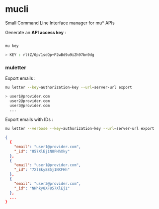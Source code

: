 # mucli

Small Command Line Interface manager for mu* APIs

Generate an **API access key** :
```bash

mu key

> KEY : rltZ/0p/1sdQp+P2wBd9u9iZh97bn9dg
```

### muletter

Export emails :
```bash
mu letter --key=authorization-key --url=server-url export

> user1@provider.com
  user2@provider.com
  user3@provider.com
  ...
```

Export emails with IDs :
```bash
mu letter --verbose --key=authorization-key --url=server-url export
```
```json
{
  {
    "email": "user1@provider.com",
    "_id": "857XlEj1N8FHhXky"
  },
  {
    "email": "user1@provider.com",
    "_id": "7XlEky885j1NXFHh"
  },
  {
    "email": "user3@provider.com",
    "_id": "NHhky8XF857XlEj1"
  },
  ...
}
```
